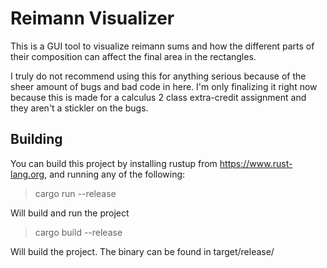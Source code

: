 # Reimann Visualizer
This is a GUI tool to visualize reimann sums and how the different parts of their composition can affect the final area in the rectangles.

I truly do not recommend using this for anything serious because of the sheer amount of bugs and bad code in here. I'm only finalizing it right now because this is made for a calculus 2 class extra-credit assignment and they aren't a stickler on the bugs.

## Building
You can build this project by installing rustup from https://www.rust-lang.org, and running any of the following:

> cargo run --release

Will build and run the project

> cargo build --release

Will build the project. The binary can be found in target/release/